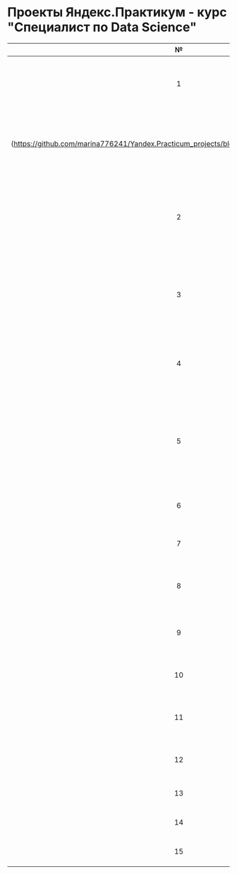 # Проекты Яндекс.Практикум - курс "Специалист по Data Science"
| №  | Название  |  Задачи проекта | Навыки  |
| :------------: | :------------ | :------------: | :------------: |
| 1  | [Исследование данных сервиса “Яндекс.Музыка” — сравнение пользователей двух городов]
(https://github.com/marina776241/Yandex.Practicum_projects/blob/main/1_project/1_project.ipynb)  |Сравнение поведения и предпочтения пользователей двух столиц — Москвы и Санкт-Петербурга. | `Python`  `pandas` |
| 2  | [Исследование надёжности заёмщиков — анализ банковских данных](https://github.com/marina776241/Yandex.Practicum_projects/blob/main/2_project/2_project.ipynb)  |На основе статистики о платёжеспособности клиентов исследовать влияет ли семейное положение и количество детей клиента на факт возврата кредита в срок.  | `Python` `pandas`  `предобработка данных` |
| 3  | [Продажа квартир в Санкт-Петербурге — анализ рынка недвижимости](https://github.com/marina776241/Yandex.Practicum_projects/blob/main/3_project/3_project.ipynb)  | Используя данные сервиса Яндекс.Недвижимость, определить рыночную стоимость объектов недвижимости и типичные параметры квартир  |  ` Pandas` `Matplotlib` `исследовательский анализ данных` `визуализация данных` `предобработка данных` |
| 4  | [Определение выгодного тарифа для телеком компании](https://github.com/marina776241/Yandex.Practicum_projects/blob/main/4_project/4_project.ipynb)  |На основе данных клиентов оператора сотовой связи проанализировать поведение клиентов и поиск оптимального тарифа  | `Python` `Pandas` `Matplotlib` `NumPy` `SciPy` `описательная статистика` `проверка статистических гипотез`  |
| 5  | [Исследование рынка видеоигр](https://github.com/marina776241/Yandex.Practicum_projects/blob/main/5_project/5_project.ipynb) |Используя исторические данные о продажах компьютерных игр, оценки пользователей и экспертов, жанры и платформы, выявить закономерности, определяющие успешность игры   |  `Python` `Pandas` `NumPy`  `Matplotlib` `предобработка данных`  `исследовательский анализ данных` `описательная статистика` `проверка статистических гипотез` |
| 6  | [Классификаиция клиентов телеком компании](https://github.com/marina776241/Yandex.Practicum_projects/blob/main/6_project/6_project.ipynb)  | На основе данных предложить клиенту тариф  | `Python` `Pandas` `Matplotlib` `Scikit-learn`  |
| 7  | [Прогнозирование оттока клиента Банка](https://github.com/marina776241/Yandex.Practicum_projects/blob/main/7_project/7_project.ipynb)  | На основе данных из банка определить клиента, который может уйти  | `Pandas` `Matplotlib` `Scikit-learn`  |
| 8  |  [Определение наиболее выгодного региона нефтедобычи](https://github.com/marina776241/Yandex.Practicum_projects/blob/main/8_project/8_project.ipynb) | На основе данных геологи разведки выбрать район добычи нефти   | `Pandas` `Scikit-learn` `бутстреп`  |
| 9  | [Исследование технологического процесса очистки золота](https://github.com/marina776241/Yandex.Practicum_projects/blob/main/9_project/9_project.ipynb)  | Спрогнозировать концентрацию золота при проведении процесса очистки золота  | `Python` `Pandas` `Matplotlib` `NumPy` `Scikit-learn` `исследовательский анализ данных`  |
| 10  | [Защита данных клиентов страховой компании](https://github.com/marina776241/Yandex.Practicum_projects/blob/main/10_project/10_project.ipynb)  | Разработка модели анонимизации персональных данных  | `Python` `NumPy` `Scikit-learn`  |
| 11  | [Построение модели определения стоимости автомобиля](https://github.com/marina776241/Yandex.Practicum_projects/blob/main/11_project/11_project.ipynb)  | Разработка системы рекомендации стоимости автомобиля на основе его описания  |  `Python` `Pandas` `lightgbm` |
| 12  | [Прогнозирование количества заказов такси на следующий час](https://github.com/marina776241/Yandex.Practicum_projects/blob/main/12_project/12_project.ipynb)  | Разработка системы предсказания объема заказа  |  `Python` `Pandas` `Scikit-learn` `statsmodels` |
| 13  | [Обучение модели классификации комментариев](https://github.com/marina776241/Yandex.Practicum_projects/blob/main/13_project/13_project.ipynb)  | Определение токсичности комментария | `Python` `Pandas` `nltk` `tf-idf` |
| 14  |  [Обработка фотографий покупателя](https://github.com/marina776241/Yandex.Practicum_projects/blob/main/14_project/14_project.ipynb)  | Определение возраста по фотографии  | `Python` `Keras`  |
| 15  | [Выпускной проект](https://github.com/marina776241/Yandex.Practicum_projects/blob/main/15_project/15_project.ipynb)  |  Прогнозированию оттока клиентов телеком | `Python` `Pandas` `Scikit-learn` `XGBoost` |
